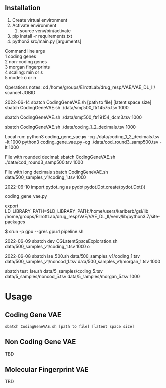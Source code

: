 ## Installation

1. Create virtual environment
2. Activate environment
   1. source venv/bin/activate
3. pip install -r requirements.txt
4. python3 src/main.py [arguments]

Command line args  
1  coding genes  
2  non-coding genes  
3  morgan fingerprints  
4  scaling: min or s  
5  model: o or n   

Operations notes:
cd /home/groups/EllrottLab/drug_resp/VAE/VAE_DL_II/
scancel JOBID

2022-06-14
sbatch CodingGeneVAE.sh [path to file] [latent space size]
sbatch CodingGeneVAE.sh ./data/smp500_ftr14575.tsv 1000

sbatch CodingGeneVAE.sh ./data/smp500_ftr19154_dcm3.tsv 1000

sbatch CodingGeneVAE.sh ./data/coding_1_2_decimals.tsv 1000

Local run:
python3 coding_gene_vae.py -cg ./data/coding_1_2_decimals.tsv -lt 1000
python3 coding_gene_vae.py -cg ./data/cod_round3_samp500.tsv -lt 1000

File with rounded decimal:
sbatch CodingGeneVAE.sh ./data/cod_round3_samp500.tsv 1000

File with long decimals
sbatch CodingGeneVAE.sh data/500_samples_v1/coding_1.tsv 1000

2022-06-10
import pydot_ng as pydot
pydot.Dot.create(pydot.Dot())

coding_gene_vae.py

export LD_LIBRARY_PATH=$LD_LIBRARY_PATH:/home/users/karlberb/gsl/lib
/home/groups/EllrottLab/drug_resp/VAE/VAE_DL_II/venv/lib/python3.7/site-packages

$ srun -p gpu --gres gpu:1 pipeline.sh

2022-06-09
sbatch dev_CGLatentSpaceExploration.sh data/500_samples_v1/coding_1.tsv 1000 o

2022-06-08
sbatch lse_500.sh data/500_samples_v1/coding_1.tsv data/500_samples_v1/noncod_1.tsv data/500_samples_v1/morgan_1.tsv 1000

sbatch test_lse.sh data/5_samples/coding_5.tsv data/5_samples/noncod_5.tsv data/5_samples/morgan_5.tsv 1000

# Usage

## Coding Gene VAE

```
sbatch CodingGeneVAE.sh [path to file] [latent space size]
```

## Non Coding Gene VAE

TBD

## Molecular Fingerprint VAE

TBD

